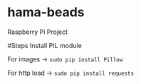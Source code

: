 # hama-beads
Raspberry Pi Project


#Steps
Install PIL module



For images -> `sudo pip install Pillow`

For http load -> `sudo pip install requests`